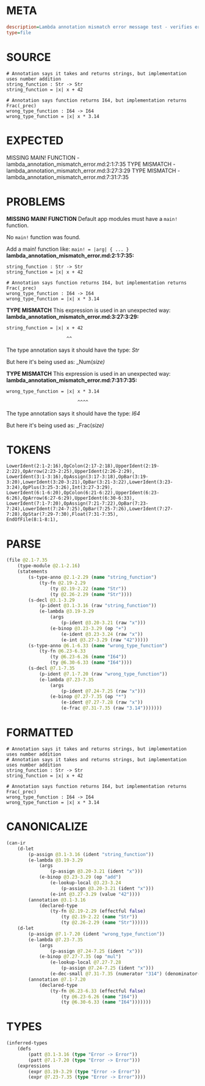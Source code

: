 # META
~~~ini
description=Lambda annotation mismatch error message test - verifies error messages assume annotation is correct and implementation is wrong
type=file
~~~
# SOURCE
~~~roc
# Annotation says it takes and returns strings, but implementation uses number addition
string_function : Str -> Str
string_function = |x| x + 42

# Annotation says function returns I64, but implementation returns Frac(_prec)
wrong_type_function : I64 -> I64
wrong_type_function = |x| x * 3.14
~~~
# EXPECTED
MISSING MAIN! FUNCTION - lambda_annotation_mismatch_error.md:2:1:7:35
TYPE MISMATCH - lambda_annotation_mismatch_error.md:3:27:3:29
TYPE MISMATCH - lambda_annotation_mismatch_error.md:7:31:7:35
# PROBLEMS
**MISSING MAIN! FUNCTION**
Default app modules must have a `main!` function.

No `main!` function was found.

Add a main! function like:
`main! = |arg| { ... }`
**lambda_annotation_mismatch_error.md:2:1:7:35:**
```roc
string_function : Str -> Str
string_function = |x| x + 42

# Annotation says function returns I64, but implementation returns Frac(_prec)
wrong_type_function : I64 -> I64
wrong_type_function = |x| x * 3.14
```


**TYPE MISMATCH**
This expression is used in an unexpected way:
**lambda_annotation_mismatch_error.md:3:27:3:29:**
```roc
string_function = |x| x + 42
```
                          ^^

The type annotation says it should have the type:
    _Str_

But here it's being used as:
    _Num(_size)_

**TYPE MISMATCH**
This expression is used in an unexpected way:
**lambda_annotation_mismatch_error.md:7:31:7:35:**
```roc
wrong_type_function = |x| x * 3.14
```
                              ^^^^

The type annotation says it should have the type:
    _I64_

But here it's being used as:
    _Frac(_size)_

# TOKENS
~~~zig
LowerIdent(2:1-2:16),OpColon(2:17-2:18),UpperIdent(2:19-2:22),OpArrow(2:23-2:25),UpperIdent(2:26-2:29),
LowerIdent(3:1-3:16),OpAssign(3:17-3:18),OpBar(3:19-3:20),LowerIdent(3:20-3:21),OpBar(3:21-3:22),LowerIdent(3:23-3:24),OpPlus(3:25-3:26),Int(3:27-3:29),
LowerIdent(6:1-6:20),OpColon(6:21-6:22),UpperIdent(6:23-6:26),OpArrow(6:27-6:29),UpperIdent(6:30-6:33),
LowerIdent(7:1-7:20),OpAssign(7:21-7:22),OpBar(7:23-7:24),LowerIdent(7:24-7:25),OpBar(7:25-7:26),LowerIdent(7:27-7:28),OpStar(7:29-7:30),Float(7:31-7:35),
EndOfFile(8:1-8:1),
~~~
# PARSE
~~~clojure
(file @2.1-7.35
	(type-module @2.1-2.16)
	(statements
		(s-type-anno @2.1-2.29 (name "string_function")
			(ty-fn @2.19-2.29
				(ty @2.19-2.22 (name "Str"))
				(ty @2.26-2.29 (name "Str"))))
		(s-decl @3.1-3.29
			(p-ident @3.1-3.16 (raw "string_function"))
			(e-lambda @3.19-3.29
				(args
					(p-ident @3.20-3.21 (raw "x")))
				(e-binop @3.23-3.29 (op "+")
					(e-ident @3.23-3.24 (raw "x"))
					(e-int @3.27-3.29 (raw "42")))))
		(s-type-anno @6.1-6.33 (name "wrong_type_function")
			(ty-fn @6.23-6.33
				(ty @6.23-6.26 (name "I64"))
				(ty @6.30-6.33 (name "I64"))))
		(s-decl @7.1-7.35
			(p-ident @7.1-7.20 (raw "wrong_type_function"))
			(e-lambda @7.23-7.35
				(args
					(p-ident @7.24-7.25 (raw "x")))
				(e-binop @7.27-7.35 (op "*")
					(e-ident @7.27-7.28 (raw "x"))
					(e-frac @7.31-7.35 (raw "3.14")))))))
~~~
# FORMATTED
~~~roc
# Annotation says it takes and returns strings, but implementation uses number addition
# Annotation says it takes and returns strings, but implementation uses number addition
string_function : Str -> Str
string_function = |x| x + 42

# Annotation says function returns I64, but implementation returns Frac(_prec)
wrong_type_function : I64 -> I64
wrong_type_function = |x| x * 3.14
~~~
# CANONICALIZE
~~~clojure
(can-ir
	(d-let
		(p-assign @3.1-3.16 (ident "string_function"))
		(e-lambda @3.19-3.29
			(args
				(p-assign @3.20-3.21 (ident "x")))
			(e-binop @3.23-3.29 (op "add")
				(e-lookup-local @3.23-3.24
					(p-assign @3.20-3.21 (ident "x")))
				(e-int @3.27-3.29 (value "42"))))
		(annotation @3.1-3.16
			(declared-type
				(ty-fn @2.19-2.29 (effectful false)
					(ty @2.19-2.22 (name "Str"))
					(ty @2.26-2.29 (name "Str"))))))
	(d-let
		(p-assign @7.1-7.20 (ident "wrong_type_function"))
		(e-lambda @7.23-7.35
			(args
				(p-assign @7.24-7.25 (ident "x")))
			(e-binop @7.27-7.35 (op "mul")
				(e-lookup-local @7.27-7.28
					(p-assign @7.24-7.25 (ident "x")))
				(e-dec-small @7.31-7.35 (numerator "314") (denominator-power-of-ten "2") (value "3.14"))))
		(annotation @7.1-7.20
			(declared-type
				(ty-fn @6.23-6.33 (effectful false)
					(ty @6.23-6.26 (name "I64"))
					(ty @6.30-6.33 (name "I64")))))))
~~~
# TYPES
~~~clojure
(inferred-types
	(defs
		(patt @3.1-3.16 (type "Error -> Error"))
		(patt @7.1-7.20 (type "Error -> Error")))
	(expressions
		(expr @3.19-3.29 (type "Error -> Error"))
		(expr @7.23-7.35 (type "Error -> Error"))))
~~~
